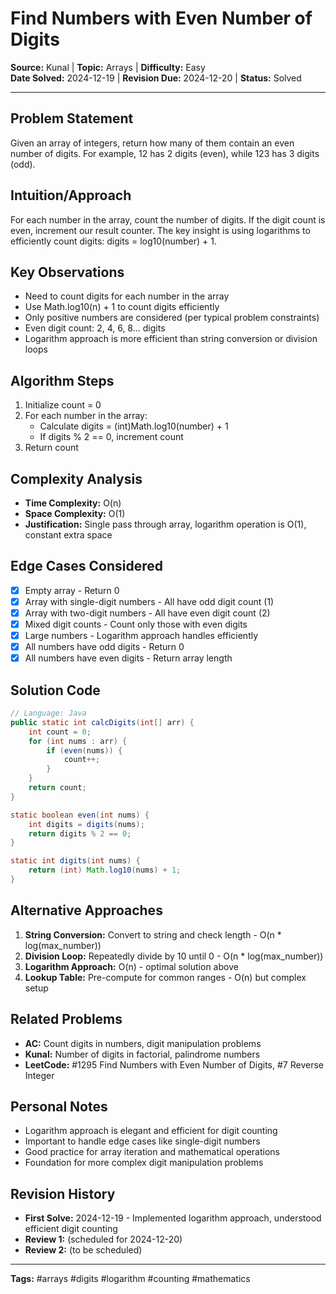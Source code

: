 # Find Numbers with Even Number of Digits

**Source:** Kunal | **Topic:** Arrays | **Difficulty:** Easy  
**Date Solved:** 2024-12-19 | **Revision Due:** 2024-12-20 | **Status:** Solved

---

## Problem Statement
Given an array of integers, return how many of them contain an even number of digits. For example, 12 has 2 digits (even), while 123 has 3 digits (odd).

## Intuition/Approach
For each number in the array, count the number of digits. If the digit count is even, increment our result counter. The key insight is using logarithms to efficiently count digits: digits = log10(number) + 1.

## Key Observations
- Need to count digits for each number in the array
- Use Math.log10(n) + 1 to count digits efficiently
- Only positive numbers are considered (per typical problem constraints)
- Even digit count: 2, 4, 6, 8... digits
- Logarithm approach is more efficient than string conversion or division loops

## Algorithm Steps
1. Initialize count = 0
2. For each number in the array:
   - Calculate digits = (int)Math.log10(number) + 1
   - If digits % 2 == 0, increment count
3. Return count

## Complexity Analysis
- **Time Complexity:** O(n)
- **Space Complexity:** O(1)
- **Justification:** Single pass through array, logarithm operation is O(1), constant extra space

## Edge Cases Considered
- [x] Empty array - Return 0
- [x] Array with single-digit numbers - All have odd digit count (1)
- [x] Array with two-digit numbers - All have even digit count (2)
- [x] Mixed digit counts - Count only those with even digits
- [x] Large numbers - Logarithm approach handles efficiently
- [x] All numbers have odd digits - Return 0
- [x] All numbers have even digits - Return array length

## Solution Code

```java
// Language: Java
public static int calcDigits(int[] arr) {
    int count = 0;
    for (int nums : arr) {
        if (even(nums)) {
            count++;
        }
    }
    return count;
}

static boolean even(int nums) {
    int digits = digits(nums);
    return digits % 2 == 0;
}

static int digits(int nums) {
    return (int) Math.log10(nums) + 1;
}
```

## Alternative Approaches
1. **String Conversion:** Convert to string and check length - O(n * log(max_number))
2. **Division Loop:** Repeatedly divide by 10 until 0 - O(n * log(max_number))
3. **Logarithm Approach:** O(n) - optimal solution above
4. **Lookup Table:** Pre-compute for common ranges - O(n) but complex setup

## Related Problems
- **AC:** Count digits in numbers, digit manipulation problems
- **Kunal:** Number of digits in factorial, palindrome numbers
- **LeetCode:** #1295 Find Numbers with Even Number of Digits, #7 Reverse Integer

## Personal Notes
- Logarithm approach is elegant and efficient for digit counting
- Important to handle edge cases like single-digit numbers
- Good practice for array iteration and mathematical operations
- Foundation for more complex digit manipulation problems

## Revision History
- **First Solve:** 2024-12-19 - Implemented logarithm approach, understood efficient digit counting
- **Review 1:** (scheduled for 2024-12-20)
- **Review 2:** (to be scheduled)

---
**Tags:** #arrays #digits #logarithm #counting #mathematics 